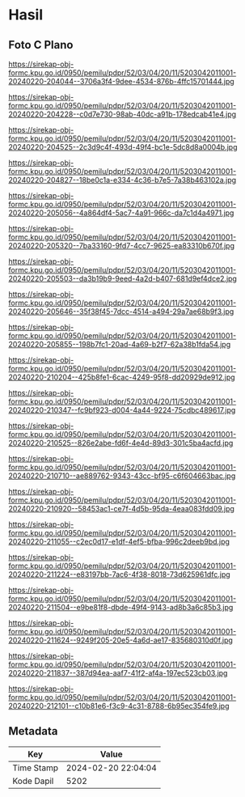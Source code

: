 # Hasil

## Foto C Plano

https://sirekap-obj-formc.kpu.go.id/0950/pemilu/pdpr/52/03/04/20/11/5203042011001-20240220-204044--3706a3f4-9dee-4534-876b-4ffc15701444.jpg

https://sirekap-obj-formc.kpu.go.id/0950/pemilu/pdpr/52/03/04/20/11/5203042011001-20240220-204228--c0d7e730-98ab-40dc-a91b-178edcab41e4.jpg

https://sirekap-obj-formc.kpu.go.id/0950/pemilu/pdpr/52/03/04/20/11/5203042011001-20240220-204525--2c3d9c4f-493d-49f4-bc1e-5dc8d8a0004b.jpg

https://sirekap-obj-formc.kpu.go.id/0950/pemilu/pdpr/52/03/04/20/11/5203042011001-20240220-204827--18be0c1a-e334-4c36-b7e5-7a38b463102a.jpg

https://sirekap-obj-formc.kpu.go.id/0950/pemilu/pdpr/52/03/04/20/11/5203042011001-20240220-205056--4a864df4-5ac7-4a91-966c-da7c1d4a4971.jpg

https://sirekap-obj-formc.kpu.go.id/0950/pemilu/pdpr/52/03/04/20/11/5203042011001-20240220-205320--7ba33160-9fd7-4cc7-9625-ea83310b670f.jpg

https://sirekap-obj-formc.kpu.go.id/0950/pemilu/pdpr/52/03/04/20/11/5203042011001-20240220-205503--da3b19b9-9eed-4a2d-b407-681d9ef4dce2.jpg

https://sirekap-obj-formc.kpu.go.id/0950/pemilu/pdpr/52/03/04/20/11/5203042011001-20240220-205646--35f38f45-7dcc-4514-a494-29a7ae68b9f3.jpg

https://sirekap-obj-formc.kpu.go.id/0950/pemilu/pdpr/52/03/04/20/11/5203042011001-20240220-205855--198b7fc1-20ad-4a69-b2f7-62a38b1fda54.jpg

https://sirekap-obj-formc.kpu.go.id/0950/pemilu/pdpr/52/03/04/20/11/5203042011001-20240220-210204--425b8fe1-6cac-4249-95f8-dd20929de912.jpg

https://sirekap-obj-formc.kpu.go.id/0950/pemilu/pdpr/52/03/04/20/11/5203042011001-20240220-210347--fc9bf923-d004-4a44-9224-75cdbc489617.jpg

https://sirekap-obj-formc.kpu.go.id/0950/pemilu/pdpr/52/03/04/20/11/5203042011001-20240220-210525--826e2abe-fd6f-4e4d-89d3-301c5ba4acfd.jpg

https://sirekap-obj-formc.kpu.go.id/0950/pemilu/pdpr/52/03/04/20/11/5203042011001-20240220-210710--ae889762-9343-43cc-bf95-c6f604663bac.jpg

https://sirekap-obj-formc.kpu.go.id/0950/pemilu/pdpr/52/03/04/20/11/5203042011001-20240220-210920--58453ac1-ce7f-4d5b-95da-4eaa083fdd09.jpg

https://sirekap-obj-formc.kpu.go.id/0950/pemilu/pdpr/52/03/04/20/11/5203042011001-20240220-211055--c2ec0d17-e1df-4ef5-bfba-996c2deeb9bd.jpg

https://sirekap-obj-formc.kpu.go.id/0950/pemilu/pdpr/52/03/04/20/11/5203042011001-20240220-211224--e83197bb-7ac6-4f38-8018-73d625961dfc.jpg

https://sirekap-obj-formc.kpu.go.id/0950/pemilu/pdpr/52/03/04/20/11/5203042011001-20240220-211504--e9be81f8-dbde-49f4-9143-ad8b3a6c85b3.jpg

https://sirekap-obj-formc.kpu.go.id/0950/pemilu/pdpr/52/03/04/20/11/5203042011001-20240220-211624--9249f205-20e5-4a6d-ae17-835680310d0f.jpg

https://sirekap-obj-formc.kpu.go.id/0950/pemilu/pdpr/52/03/04/20/11/5203042011001-20240220-211837--387d94ea-aaf7-41f2-af4a-197ec523cb03.jpg

https://sirekap-obj-formc.kpu.go.id/0950/pemilu/pdpr/52/03/04/20/11/5203042011001-20240220-212101--c10b81e6-f3c9-4c31-8788-6b95ec354fe9.jpg


## Metadata

| Key        | Value               |
| ---------- | ------------------- |
| Time Stamp | 2024-02-20 22:04:04 |
| Kode Dapil | 5202                |



